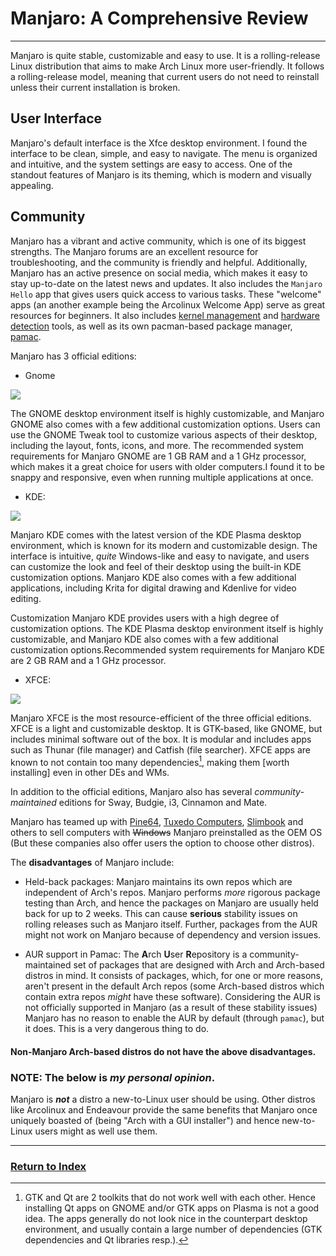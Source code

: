 # Manjaro: A Comprehensive Review
---

Manjaro is quite stable, customizable and easy to use. It is a rolling-release Linux distribution that aims to make Arch Linux more user-friendly. It follows a rolling-release model, meaning that current users do not need to reinstall unless their current installation is broken.

## User Interface

Manjaro's default interface is the Xfce desktop environment. I found the interface to be clean, simple, and easy to navigate. The menu is organized and intuitive, and the system settings are easy to access. One of the standout features of Manjaro is its theming, which is modern and visually appealing.

## Community 
Manjaro has a vibrant and active community, which is one of its biggest strengths. The Manjaro forums are an excellent resource for troubleshooting, and the community is friendly and helpful. Additionally, Manjaro has an active presence on social media, which makes it easy to stay up-to-date on the latest news and updates. It also includes the `Manjaro Hello` app that gives users quick access to various tasks. These "welcome" apps (an another example being the Arcolinux Welcome App) serve as great resources for beginners. It also includes [kernel management](https://wiki.manjaro.org/index.php/Manjaro_Kernels) and [hardware detection](https://wiki.manjaro.org/index.php/Manjaro_Hardware_Detection) tools, as well as its own pacman-based package manager, [pamac](https://wiki.manjaro.org/index.php/Pamac).

Manjaro has 3 official editions:
* Gnome

![](https://i0.wp.com/9to5linux.com/wp-content/uploads/2021/08/manjaro211.jpg?resize=850%2C500&ssl=1)

The GNOME desktop environment itself is highly customizable, and Manjaro GNOME also comes with a few additional customization options. Users can use the GNOME Tweak tool to customize various aspects of their desktop, including the layout, fonts, icons, and more.
The recommended system requirements for Manjaro GNOME are 1 GB RAM and a 1 GHz processor, which makes it a great choice for users with older computers.I found it to be snappy and responsive, even when running multiple applications at once.

* KDE:

![](https://i0.wp.com/9to5linux.com/wp-content/uploads/2022/08/marm228.webp?resize=700%2C465&ssl=1)

Manjaro KDE comes with the latest version of the KDE Plasma desktop environment, which is known for its modern and customizable design. The interface is intuitive, *quite* Windows-like and easy to navigate, and users can customize the look and feel of their desktop using the built-in KDE customization options. Manjaro KDE also comes with a few additional applications, including Krita for digital drawing and Kdenlive for video editing.

Customization Manjaro KDE provides users with a high degree of customization options. The KDE Plasma desktop environment itself is highly customizable, and Manjaro KDE also comes with a few additional customization options.Recommended system requirements for Manjaro KDE are 2 GB RAM and a 1 GHz processor.

* XFCE:

![](https://i0.wp.com/9to5linux.com/wp-content/uploads/2022/12/mj22.webp?resize=700%2C465&ssl=1)


Manjaro XFCE is the most resource-efficient of the three official editions. XFCE is a light and customizable desktop. It is GTK-based, like GNOME, but includes minimal software out of the box. It is modular and includes apps such as Thunar (file manager) and Catfish (file searcher). XFCE apps are known to not contain too many dependencies[^1], making them [worth installing] even in other DEs and WMs.

In addition to the official editions, Manjaro also has several *community-maintained* editions for Sway, Budgie, i3, Cinnamon and Mate.

Manjaro has teamed up with [Pine64](https://pine64.org), [Tuxedo Computers](https://www.tuxedocomputers.com/), [Slimbook](https://slimbook.es/en) and others to sell computers with ~~Windows~~ Manjaro preinstalled as the OEM OS (But these companies also offer users the option to choose other distros).

The **disadvantages** of Manjaro include:
- Held-back packages:
    Manjaro maintains its own repos which are independent of Arch's repos. Manjaro performs _more_ rigorous package testing than Arch, and hence the packages on Manjaro are usually held back for up to 2 weeks. This can cause **serious** stability issues on rolling releases such as Manjaro itself. Further, packages from the AUR might not work on Manjaro because of dependency and version issues.

- AUR support in Pamac:
    The **A**rch **U**ser **R**epository is a community-maintained set of packages that are designed with Arch and Arch-based distros in mind. It consists of packages, which, for one or more reasons, aren't present in the default Arch repos (some Arch-based distros which contain extra repos *might* have these software). Considering the AUR is not officially supported in Manjaro (as a result of these stability issues) Manjaro has no reason to enable the AUR by default (through `pamac`), but it does. This is a very dangerous thing to do.

#### Non-Manjaro Arch-based distros do not have the above disadvantages.

### NOTE: The below is *my personal opinion*.
Manjaro is ***not*** a distro a new-to-Linux user should be using. Other distros like Arcolinux and Endeavour provide the same benefits that Manjaro once uniquely boasted of (being "Arch with a GUI installer") and hence new-to-Linux users might as well use them.



[^1]: GTK and Qt are 2 toolkits that do not work well with each other. Hence installing Qt apps on GNOME and/or GTK apps on Plasma is not a good idea. The apps generally do not look nice in the counterpart desktop environment, and usually contain a large number of dependencies (GTK dependencies and Qt libraries resp.).

---
### [Return to Index](../)